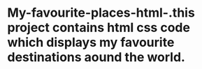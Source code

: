 # My-favourite-places-html-.this project contains html css code which displays my favourite destinations aound the world. 
